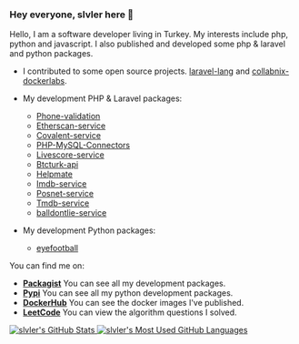 ### Hey everyone, slvler here 👋

Hello, I am a software developer living in Turkey. My interests include php, python and javascript. I also published and developed some php & laravel and python packages.

- I contributed to some open source projects. [laravel-lang](https://github.com/Laravel-Lang/lang) and [collabnix-dockerlabs](https://github.com/collabnix/dockerlabs).
* My development PHP & Laravel packages:  
  * [Phone-validation](https://github.com/slvler/phone-validation)
  * [Etherscan-service](https://github.com/slvler/etherscan-service)
  * [Covalent-service](https://github.com/slvler/covalenthq-service)
  * [PHP-MySQL-Connectors](https://github.com/slvler/php-mysql-connectors)
  * [Livescore-service](https://github.com/slvler/livescore-service)
  * [Btcturk-api](https://github.com/slvler/btcturk-api)
  * [Helpmate](https://github.com/slvler/helpmate)
  * [Imdb-service](https://github.com/slvler/Imdb-service)
  * [Posnet-service](https://github.com/slvler/posnet-payment-service)
  * [Tmdb-service](https://github.com/slvler/tmdb)
  * [balldontlie-service](https://github.com/slvler/balldontlie-service)

* My development Python packages:  
  * [eyefootball](https://github.com/slvler/eyefootball)

You can find me on:

- **[Packagist](https://packagist.org/users/slvler/packages/)** You can see all my development packages.
- **[Pypi](https://pypi.org/user/slvler/)** You can see all my python development packages.
- **[DockerHub](https://hub.docker.com/u/slvler)** You can see the docker images I've published.
- **[LeetCode](https://leetcode.com/slvlr/)** You can view the algorithm questions I solved.

<a href="https://github.com/anuraghazra/github-readme-stats">
  <img align="top" src="https://github-readme-stats.vercel.app/api?username=slvler&hide=contribs&count_private=true&theme=dracula&show_icons=true" alt="slvler's GitHub Stats" />
</a>

<a href="https://github.com/anuraghazra/github-readme-stats">
  <img align="top" src="https://github-readme-stats.vercel.app/api/top-langs/?username=slvler&count_private=true&theme=dracula&show_icons=true&hide=scss,hack,html,vue,twig,css,ejs,javascript&layout=compact&card_width=270" alt="slvler's Most Used GitHub Languages" />
</a>
